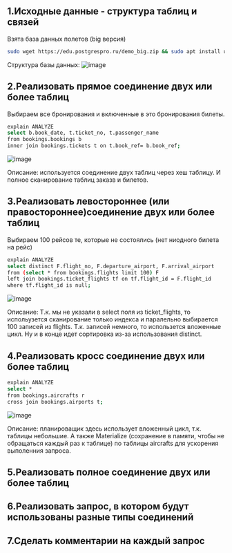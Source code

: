 ## 1.Исходные данные - структура таблиц и связей
Взята база данных полетов (big версия) 
```Bash
sudo wget https://edu.postgrespro.ru/demo_big.zip && sudo apt install unzip && unzip demo_big.zip && sudo -u postgres psql -d postgres -p 5432 -f /home/mihi/demo_big.sql -c 'alter database demo set search_path to bookings'
```

Структура базы данных:
![image](https://github.com/user-attachments/assets/267c27de-8adf-4e77-bfe2-c505ffa96205)

## 2.Реализовать прямое соединение двух или более таблиц
Выбираем все бронирования и включенные в это бронирования билеты. 
```Bash
explain ANALYZE 
select b.book_date, t.ticket_no, t.passenger_name
from bookings.bookings b
inner join bookings.tickets t on t.book_ref= b.book_ref;
```
![image](https://github.com/user-attachments/assets/c418a972-5675-4edb-b846-4c5af52f1138)

Описание: используется соединение двух таблиц через хеш таблицу. И полное сканирование таблиц заказв и билетов. 

## 3.Реализовать левостороннее (или правостороннее)соединение двух или более таблиц
Выбираем 100 рейсов те, которые не состоялись (нет ниодного билета на рейс)
```Bash
explain ANALYZE 
select distinct F.flight_no, F.departure_airport, F.arrival_airport
from (select * from bookings.flights limit 100) F
left join bookings.ticket_flights tf on tf.flight_id = F.flight_id
where tf.flight_id is null;
```
![image](https://github.com/user-attachments/assets/775dc919-fbd8-4317-a9a3-32047bda4e87)

Описание: Т.к. мы не указали в select поля из ticket_flights, то испольузется сканирование только индекса и паралельно выбирается 100 записей из flights. Т.к. записей немного, то использется вложенные цикл. Ну и в конце идет сортировка из-за использования distinct.

## 4.Реализовать кросс соединение двух или более таблиц
```Bash
explain ANALYZE 
select *
from bookings.aircrafts r
cross join bookings.airports t;
```
![image](https://github.com/user-attachments/assets/ff9e53ab-7b98-4c63-9ad3-c3969eaf6b0f)

Описание: планироващик здесь использует вложенный цикл, т.к. таблицы небольшие. А также Materialize (сохранение в памяти, чтобы не обращаться каждый раз к таблице) по таблицы aircrafts для ускорения выполенния запроса.  

## 5.Реализовать полное соединение двух или более таблиц
## 6.Реализовать запрос, в котором будут использованы разные типы соединений
## 7.Сделать комментарии на каждый запрос

